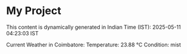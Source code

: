 # My Project

This content is dynamically generated in Indian Time (IST): 2025-05-11 04:23:03 IST


Current Weather in Coimbatore:
Temperature: 23.88 °C
Condition: mist
